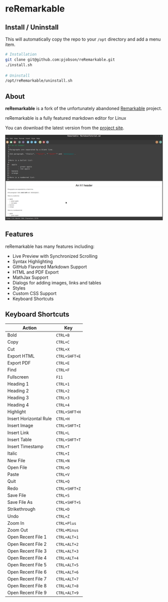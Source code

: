 # reRemarkable

## Install / Uninstall

This will automatically copy the repo to your `/opt` directory
and add a menu item.

```bash
# Installation
git clone git@github.com:pjobson/reRemarkable.git
./install.sh

# Uninstall
/opt/reRemarkable/uninstall.sh
```

## About

**reRemarkable** is a fork of the unfortunately abandoned
[Remarkable](https://github.com/jamiemcg/Remarkable) project.

reRemarkable is a fully featured markdown editor for Linux

You can download the latest version from the [project site](https://github.com/pjobson/reRemarkable).

![Screen Shot](https://raw.githubusercontent.com/pjobson/reRemarkable/refs/heads/master/data/media/screenshot1.png)

## Features

reRemarkable has many features including:

- Live Preview with Synchronized Scrolling
- Syntax Highlighting
- GitHub Flavored Markdown Support
- HTML and PDF Export
- MathJax Support
- Dialogs for adding images, links and tables
- Styles
- Custom CSS Support
- Keyboard Shortcuts

## Keyboard Shortcuts

| Action                 | Key            |
| --                     | --             |
| Bold                   | `CTRL+B`       |
| Copy                   | `CTRL+C`       |
| Cut                    | `CTRL+X`       |
| Export HTML            | `CTRL+SHFT+E`  |
| Export PDF             | `CTRL+E`       |
| Find                   | `CTRL+F`       |
| Fullscreen             | `F11`          |
| Heading 1              | `CTRL+1`       |
| Heading 2              | `CTRL+2`       |
| Heading 3              | `CTRL+3`       |
| Heading 4              | `CTRL+4`       |
| Highlight              | `CTRL+SHFT+H`  |
| Insert Horizontal Rule | `CTRL+H`       |
| Insert Image           | `CTRL+SHFT+I`  |
| Insert Link            | `CTRL+L`       |
| Insert Table           | `CTRL+SHFT+T`  |
| Insert Timestamp       | `CTRL+T`       |
| Italic                 | `CTRL+I`       |
| New File               | `CTRL+N`       |
| Open File              | `CTRL+O`       |
| Paste                  | `CTRL+V`       |
| Quit                   | `CTRL+Q`       |
| Redo                   | `CTRL+SHFT+Z`  |
| Save File              | `CTRL+S`       |
| Save File As           | `CTRL+SHFT+S`  |
| Strikethrough          | `CTRL+D`       |
| Undo                   | `CTRL+Z`       |
| Zoom In                | `CTRL+Plus`    |
| Zoom Out               | `CTRL+Minus`   |
| Open Recent File 1     | `CTRL+ALT+1`   |
| Open Recent File 2     | `CTRL+ALT+2`   |
| Open Recent File 3     | `CTRL+ALT+3`   |
| Open Recent File 4     | `CTRL+ALT+4`   |
| Open Recent File 5     | `CTRL+ALT+5`   |
| Open Recent File 6     | `CTRL+ALT+6`   |
| Open Recent File 7     | `CTRL+ALT+7`   |
| Open Recent File 8     | `CTRL+ALT+8`   |
| Open Recent File 9     | `CTRL+ALT+9`   |
